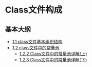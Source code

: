 # Class文件构成
## 基本大纲
 - [1.1 class文件基本组织结构](https://blog.csdn.net/luanlouis/article/details/39892027)
 - [1.2 class文件中的常量池](https://blog.csdn.net/luanlouis/article/details/40148053)
   - [1.2.2 Class文件中的常量池详解(上)](https://blog.csdn.net/luanlouis/article/details/39960815)
   - [1.2.3 Class文件中的常量池详解(下)](https://blog.csdn.net/luanlouis/article/details/40301985)